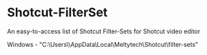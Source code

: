 # Shotcut-FilterSet
An easy-to-access list of Shotcut Filter-Sets for Shotcut video editor

Windows - "C:\Users\\<UserName>\AppData\Local\Meltytech\Shotcut\filter-sets"
